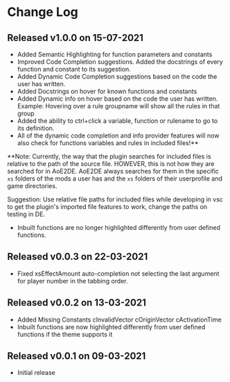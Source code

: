 # Change Log

## Released v1.0.0 on 15-07-2021

- Added Semantic Highlighting for function parameters and constants
- Improved Code Completion suggestions. Added the docstrings of every function and constant to its suggestion.
- Added Dynamic Code Completion suggestions based on the code the user has written.
- Added Docstrings on hover for known functions and constants
- Added Dynamic info on hover based on the code the user has written. Example: Hovering over a rule groupname will show all the rules in that group
- Added the ability to ctrl+click a variable, function or rulename to go to its definition.
- All of the dynamic code completion and info provider features will now also check for functions variables and rules in included files!**

**Note: Currently, the way that the plugin searches for included files is relative to the path of the source file. HOWEVER, this is not how they are searched for in AoE2DE. AoE2DE always searches for them in the specific `xs` folders of the mods a user has and the `xs` folders of their userprofile and game directories.

Suggestion: Use relative file paths for included files while developing in vsc to get the plugin's imported file features to work, change the paths on testing in DE.

- Inbuilt functions are no longer highlighted differently from user defined functions.
    
## Released v0.0.3 on 22-03-2021

- Fixed xsEffectAmount auto-completion not selecting the last argument for player number in the tabbing order.

## Released v0.0.2 on 13-03-2021

- Added Missing Constants
    cInvalidVector
    cOriginVector
    cActivationTime
- Inbuilt functions are now highlighted differently from user defined functions if the theme supports it

## Released v0.0.1 on 09-03-2021

- Initial release